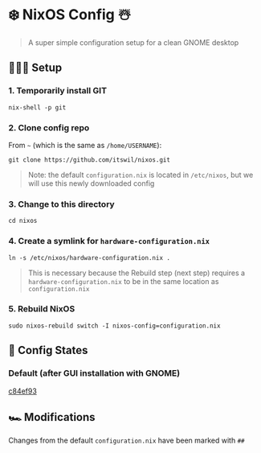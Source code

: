 # ❄️ NixOS Config ☃️

> A super simple configuration setup for a clean GNOME desktop

## 👷🏻‍♂️ Setup

### 1. Temporarily install GIT

```
nix-shell -p git
```

### 2. Clone config repo

From `~` (which is the same as `/home/USERNAME`):

```
git clone https://github.com/itswil/nixos.git
```

> Note: the default `configuration.nix` is located in `/etc/nixos`, but we will use this newly downloaded config

### 3. Change to this directory

```
cd nixos
```

### 4. Create a symlink for `hardware-configuration.nix`

```
ln -s /etc/nixos/hardware-configuration.nix .
```

> This is necessary because the Rebuild step (next step) requires a `hardware-configuration.nix` to be in the same location as `configuration.nix`

### 5. Rebuild NixOS

```
sudo nixos-rebuild switch -I nixos-config=configuration.nix
```

## 🎄 Config States

### Default (after GUI installation with GNOME)

[c84ef93](https://github.com/itswil/nixos-config/commit/c84ef9362e78effe6c7a0c8a200a05ed92e40d65)

## 🏎️ Modifications

Changes from the default `configuration.nix` have been marked with `##`
